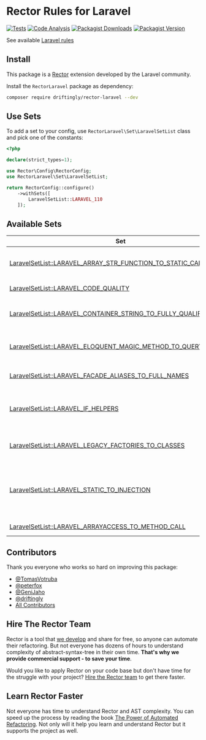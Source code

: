 # Rector Rules for Laravel
[![Tests](https://github.com/driftingly/rector-laravel/actions/workflows/tests.yaml/badge.svg)](https://github.com/driftingly/rector-laravel/actions/workflows/tests.yaml)
[![Code Analysis](https://github.com/driftingly/rector-laravel/actions/workflows/code_analysis.yaml/badge.svg)](https://github.com/driftingly/rector-laravel/actions/workflows/code_analysis.yaml)
[![Packagist Downloads](https://img.shields.io/packagist/dm/driftingly/rector-laravel)](https://packagist.org/packages/driftingly/rector-laravel/stats)
[![Packagist Version](https://img.shields.io/packagist/v/driftingly/rector-laravel)](https://packagist.org/packages/driftingly/rector-laravel)

See available [Laravel rules](/docs/rector_rules_overview.md)

## Install

This package is a [Rector](https://github.com/rectorphp/rector) extension developed by the Laravel community.

Install the `RectorLaravel` package as dependency:

```bash
composer require driftingly/rector-laravel --dev
```

## Use Sets

To add a set to your config, use `RectorLaravel\Set\LaravelSetList` class and pick one of the constants:

```php
<?php

declare(strict_types=1);

use Rector\Config\RectorConfig;
use RectorLaravel\Set\LaravelSetList;

return RectorConfig::configure()
    ->withSets([
        LaravelSetList::LARAVEL_110
    ]);
```
## Available Sets

| Set                                                                                                                                                                                         | Purpose                                                                                                                                                                                                                                          |
|---------------------------------------------------------------------------------------------------------------------------------------------------------------------------------------------|--------------------------------------------------------------------------------------------------------------------------------------------------------------------------------------------------------------------------------------------------|
| [LaravelSetList::LARAVEL_ARRAY_STR_FUNCTION_TO_STATIC_CALL](https://github.com/driftingly/rector-laravel/blob/main/config/sets/laravel-array-str-functions-to-static-call.php)              | Converts most string and array helpers into Str and Arr Facades' static calls.<br/>https://laravel.com/docs/11.x/facades#facades-vs-helper-functions                                                                                             |
| [LaravelSetList::LARAVEL_CODE_QUALITY](https://github.com/driftingly/rector-laravel/blob/main/config/sets/laravel-code-quality.php)                                                         | Replaces magical call on `$this->app["something"]` to standalone variable with PHPDocs.                                                                                                                                                          |
| [LaravelSetList::LARAVEL_CONTAINER_STRING_TO_FULLY_QUALIFIED_NAME](https://github.com/driftingly/rector-laravel/blob/main/config/sets/laravel-container-string-to-fully-qualified-name.php) | Changes the string or class const used for a service container make call.<br/>https://laravel.com/docs/11.x/container#the-make-method                                                                                                            |
| [LaravelSetList::LARAVEL_ELOQUENT_MAGIC_METHOD_TO_QUERY_BUILDER](https://github.com/driftingly/rector-laravel/blob/main/config/sets/laravel-eloquent-magic-method-to-query-builder.php)     | Transforms magic method calls on Eloquent Models into corresponding Query Builder method calls.<br/>https://laravel.com/docs/11.x/eloquent                                                                                                       |
| [LaravelSetList::LARAVEL_FACADE_ALIASES_TO_FULL_NAMES](https://github.com/driftingly/rector-laravel/blob/main/config/sets/laravel-facade-aliases-to-full-names.php)                         | Replaces Facade aliases with full Facade names.<br/>https://laravel.com/docs/11.x/facades#facade-class-reference                                                                                                                                 |
| [LaravelSetList::LARAVEL_IF_HELPERS](https://github.com/driftingly/rector-laravel/blob/main/config/sets/laravel-if-helpers.php)                                                             | Replaces `abort()`, `report()`, `throw` statements inside conditions with `abort_if()`, `report_if()`, `throw_if()` function calls.<br/>https://laravel.com/docs/11.x/helpers#method-abort-if                                                    |
| [LaravelSetList::LARAVEL_LEGACY_FACTORIES_TO_CLASSES](https://github.com/driftingly/rector-laravel/blob/main/config/sets/laravel-legacy-factories-to-classes.php)                           | Migrates Eloquent legacy model factories (with closures) into class based factories.<br/>https://laravel.com/docs/8.x/releases#model-factory-classes                                                                                             |
| [LaravelSetList::LARAVEL_STATIC_TO_INJECTION](https://github.com/driftingly/rector-laravel/blob/main/config/sets/laravel-static-to-injection.php)                                           | Replaces Laravel's Facades with Dependency Injection.<br/>https://tomasvotruba.com/blog/2019/03/04/how-to-turn-laravel-from-static-to-dependency-injection-in-one-day/<br/>https://laravel.com/docs/11.x/facades#facades-vs-dependency-injection |
| [LaravelSetList::LARAVEL_ARRAYACCESS_TO_METHOD_CALL](https://github.com/driftingly/rector-laravel/blob/main/config/sets/laravel-arrayaccess-to-method-call.php)                             | Converts uses of things like `$app['config']` to `$app->make('config')`.                                                                                                                                                                         |

## Contributors

Thank you everyone who works so hard on improving this package:

- [@TomasVotruba](https://github.com/TomasVotruba)
- [@peterfox](https://github.com/peterfox)
- [@GeniJaho](https://github.com/GeniJaho)
- [@driftingly](https://github.com/driftingly)
- [All Contributors](https://github.com/driftingly/rector-laravel/graphs/contributors)

## Hire The Rector Team

Rector is a tool that [we develop](https://getrector.com/) and share for free, so anyone can automate their refactoring. But not everyone has dozens of hours to understand complexity of abstract-syntax-tree in their own time. **That's why we provide commercial support - to save your time**.

Would you like to apply Rector on your code base but don't have time for the struggle with your project? [Hire the Rector team](https://getrector.com/contact) to get there faster.

## Learn Rector Faster

Not everyone has time to understand Rector and AST complexity. You can speed up the process by reading the book [The Power of Automated Refactoring](https://leanpub.com/rector-the-power-of-automated-refactoring). Not only will it help you learn and understand Rector but it supports the project as well.
